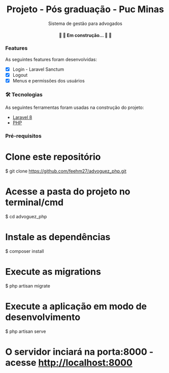 <h1 align="center">Projeto - Pós graduação - Puc Minas</h1>
<p align="center">Sistema de gestão para advogados</p>

<h4 align="center"> 
	🚧 🚀 Em construção... 🚀 🚧
</h4>

### Features 

As seguintes features foram desenvolvidas:

- [x] Login - Laravel Sanctum
- [x] Logout 
- [x] Menus e permissões dos usuários

### 🛠 Tecnologias

As seguintes ferramentas foram usadas na construção do projeto:

- [Laravel 8](https://laravel.com/docs/8.x/installation)
- [PHP](https://www.php.net/docs.php)


### Pré-requisitos

# Clone este repositório
$ git clone <https://github.com/feehm27/advoguez_php.git>

# Acesse a pasta do projeto no terminal/cmd
$ cd advoguez_php

# Instale as dependências
$ composer install

# Execute as migrations
$ php artisan migrate

# Execute a aplicação em modo de desenvolvimento
$ php artisan serve

# O servidor inciará na porta:8000 - acesse <http://localhost:8000> 
